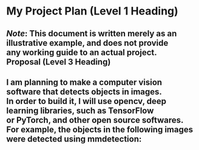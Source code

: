 # My Project Plan (Level 1 Heading)

***Note***: This document is written merely as an illustrative example, and does not provide  
any working guide to an actual project.  
Proposal (Level 3 Heading)
---
I am planning to make a computer vision software that detects objects in images.  
In order to build it, I will use opencv, deep learning libraries, such as TensorFlow  
or PyTorch, and other open source softwares.  
For example, the objects in the following images were detected using mmdetection:  
---
